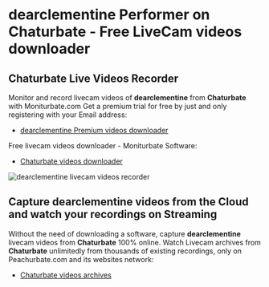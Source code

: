 # dearclementine Performer on Chaturbate - Free LiveCam videos downloader

## Chaturbate Live Videos Recorder

Monitor and record livecam videos of **dearclementine** from **Chaturbate** with Moniturbate.com
Get a premium trial for free by just and only registering with your Email address:
* [dearclementine Premium videos downloader](https://moniturbate.com/request-demo-licence-key.html)

Free livecam videos downloader - Moniturbate Software:
* [Chaturbate videos downloader](https://moniturbate.com/moniturbate-download-software.html)

![dearclementine livecam videos recorder](https://peachurnet.com/templates/moniturbate-software.png)


## Capture dearclementine videos from the Cloud and watch your recordings on Streaming

Without the need of downloading a software, capture **dearclementine** livecam videos from **Chaturbate** 100% online.
Watch Livecam archives from **Chaturbate** unlimitedly from thousands of existing recordings, only on Peachurbate.com and its websites network:
* [Chaturbate videos archives](https://peachurnet.com/)